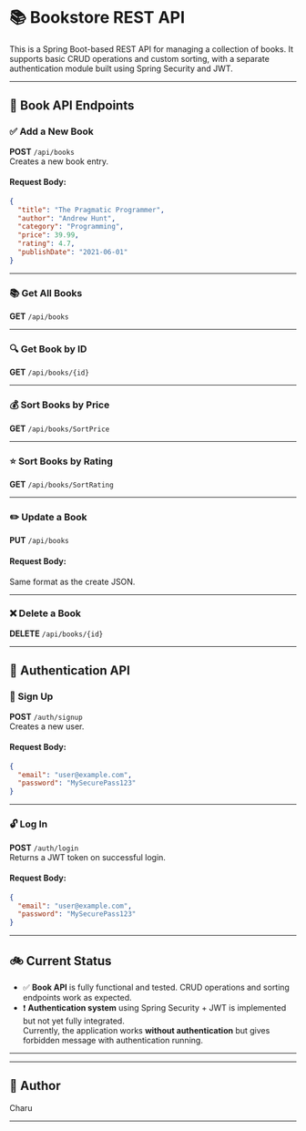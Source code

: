 # 📚 Bookstore REST API

This is a Spring Boot-based REST API for managing a collection of books. It supports basic CRUD operations and custom sorting, with a separate authentication module built using Spring Security and JWT.

---

## 📘 Book API Endpoints

### ✅ Add a New Book
**POST** `/api/books`  
Creates a new book entry.

#### Request Body:
```json
{
  "title": "The Pragmatic Programmer",
  "author": "Andrew Hunt",
  "category": "Programming",
  "price": 39.99,
  "rating": 4.7,
  "publishDate": "2021-06-01"
}
```

---

### 📚 Get All Books  
**GET** `/api/books`

---

### 🔍 Get Book by ID  
**GET** `/api/books/{id}`

---

### 💰 Sort Books by Price  
**GET** `/api/books/SortPrice`

---

### ⭐ Sort Books by Rating  
**GET** `/api/books/SortRating`

---

### ✏️ Update a Book  
**PUT** `/api/books`

#### Request Body:
Same format as the create JSON.

---

### ❌ Delete a Book  
**DELETE** `/api/books/{id}`

---

## 🔐 Authentication API

### 🔏 Sign Up  
**POST** `/auth/signup`  
Creates a new user.

#### Request Body:
```json
{
  "email": "user@example.com",
  "password": "MySecurePass123"
}
```

---

### 🔓 Log In  
**POST** `/auth/login`  
Returns a JWT token on successful login.

#### Request Body:
```json
{
  "email": "user@example.com",
  "password": "MySecurePass123"
}
```

---

## 🚲 Current Status

- ✅ **Book API** is fully functional and tested. CRUD operations and sorting endpoints work as expected.
- ❗ **Authentication system** using Spring Security + JWT is implemented but not yet fully integrated.  
  Currently, the application works **without authentication** but gives forbidden message with authentication running.

---
---

## 👤 Author

Charu

---
